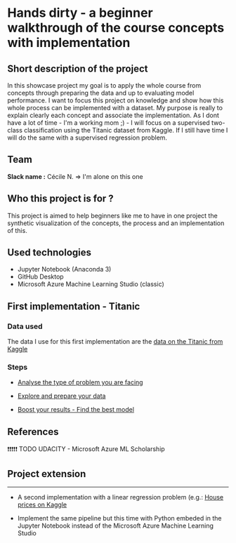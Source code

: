 # Hands dirty - a beginner walkthrough of the course concepts with implementation

## Short description of the project

In this showcase project my goal is to apply the whole course from concepts through preparing the data and up to evaluating model performance.
I want to focus this project on knowledge and show how this whole process can be implemented with a dataset. My purpose is really to explain clearly each concept and associate the implementation.
As I dont have a lot of time - I'm a working mom ;) - I will focus on a supervised two-class classification using the Titanic dataset from Kaggle. If I still have time I will do the same with a supervised regression problem.

## Team

**Slack name :** Cécile N. => I'm alone on this one

## Who this project is for ?

This project is aimed to help beginners like me to have in one project the synthetic visualization of the concepts, the process and an implementation of this.

## Used technologies

- Jupyter Notebook (Anaconda 3)
- GitHub Desktop
- Microsoft Azure Machine Learning Studio (classic)


## First implementation - Titanic
### Data used

The data I use for this first implementation are the [data on the Titanic from Kaggle](https://www.kaggle.com/c/titanic/data)

### Steps

- [Analyse the type of problem you are facing](https://github.com/NAVERGONI/MicrosoftML-ProjectShowcasing/blob/master/project/C%C3%A9cile%20N/AnalyzeTheProblem.ipynb)

- [Explore and prepare your data](https://github.com/NAVERGONI/MicrosoftML-ProjectShowcasing/blob/master/project/C%C3%A9cile%20N/ExploreAndPrepareYourData.ipynb)

- [Boost your results - Find the best model](https://github.com/NAVERGONI/MicrosoftML-ProjectShowcasing/blob/master/project/C%C3%A9cile%20N/BoostYourResults_FindTheBestModel)
   
   
## References
   
   
❗️❗️❗️❗️❗️ TODO 
UDACITY - Microsoft Azure ML Scholarship

## Project extension
___

  - A second implementation with a linear regression problem (e.g.: [House prices on Kaggle](https://www.kaggle.com/c/house-prices-advanced-regression-techniques/data)
  
  - Implement the same pipeline but this time with Python embeded in the Jupyter Notebook instead of the Microsoft Azure Machine Learning Studio
  


